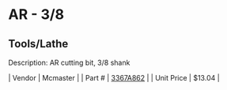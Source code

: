 # AR - 3/8
## Tools/Lathe
Description: 	AR cutting bit, 3/8 shank 

| Vendor | Mcmaster | 
| Part # | [3367A862](http://www.mcmaster.com/) | 
| Unit Price | $13.04 | 
